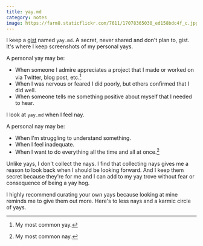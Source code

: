 ```yaml
---
title: yay.md
category: notes
image: https://farm8.staticflickr.com/7611/17078365030_ed158bdc4f_c.jpg
---
```


I keep a [gist](https://gist.github.com/) named `yay.md`. A secret, never shared and don't plan to, gist. It's where I keep screenshots of my personal yays.

A personal yay may be:

* When someone I admire appreciates a project that I made or worked on via Twitter, blog post, etc.[^1]
* When I was nervous or feared I did poorly, but others confirmed that I did well.
* When someone tells me something positive about myself that I needed to hear.

I look at `yay.md` when I feel nay.

A personal nay may be:

* When I'm struggling to understand something.
* When I feel inadequate.
* When I want to do everything all the time and all at once.[^2]

Unlike yays, I don't collect the nays. I find that collecting nays gives me a reason to look back when I should be looking forward. And I keep them secret because they're for me and I can add to my yay trove without fear or consequence of being a yay hog.

I highly recommend curating your own yays because looking at mine reminds me to give them out more. Here's to less nays and a karmic circle of yays.

[^1]: My most common yay.
[^2]: My most common nay.
